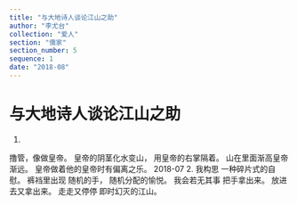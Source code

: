 ```yaml
---
title: "与大地诗人谈论江山之助"
author: "李尤台"
collection: "爱人"
section: "儒家"
section_number: 5
sequence: 1
date: "2018-08"
---
```


# 与大地诗人谈论江山之助

1.
撸管，像做皇帝。
皇帝的阴茎化水变山，
用皇帝的右掌隔着。
山在里面渐高皇帝渐远。
皇帝做着他的皇帝时有偏离之乐。
2018-07
2.
我构思
一种碎片式的自慰。
裤裆里出现
随机的手，
随机分配的愉悦。
我会若无其事
把手拿出来。
放进去又拿出来。
走走又停停
即时幻灭的江山。
